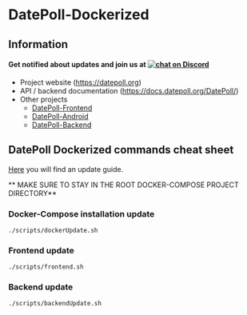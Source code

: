 # DatePoll-Dockerized
## Information
<h4>
    Get notified about updates and join us at
    <a href="https://discord.gg/Tc5kAH5zhH">
        <img src="https://img.shields.io/discord/697139052717146123?logo=discord&style=for-the-badge" alt="chat on Discord">
    </a>
</h4>

*  Project website (https://datepoll.org)
*  API / backend documentation (https://docs.datepoll.org/DatePoll/)
*  Other projects
    * [DatePoll-Frontend](https://gitlab.com/DatePoll/DatePoll/datepoll-frontend)
    * [DatePoll-Android](https://gitlab.com/DatePoll/DatePoll/datepoll-android)
    * [DatePoll-Backend](https://gitlab.com/DatePoll/DatePoll/datepoll-backend-php)

## DatePoll Dockerized commands cheat sheet
[Here](https://docs.datepoll.org/DatePoll/update) you will find an update guide.

** MAKE SURE TO STAY IN THE ROOT DOCKER-COMPOSE PROJECT DIRECTORY**

### Docker-Compose installation update
`./scripts/dockerUpdate.sh`

### Frontend update
`./scripts/frontend.sh`

### Backend update
`./scripts/backendUpdate.sh`
